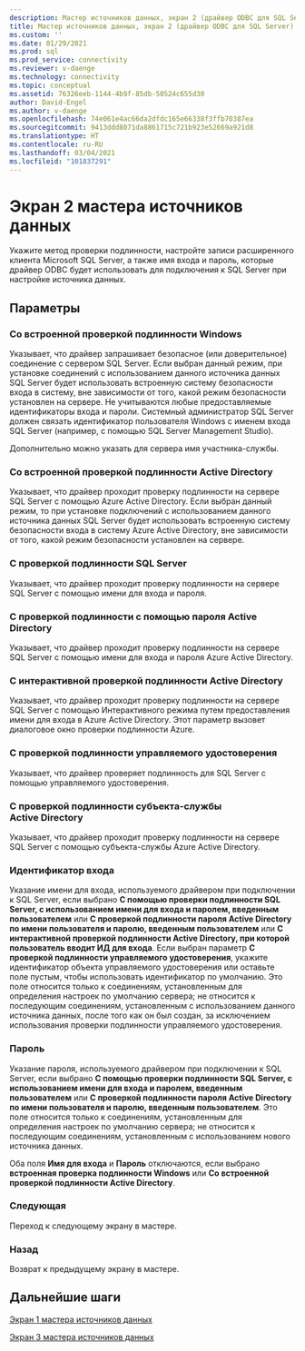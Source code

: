 ```yaml
---
description: Мастер источников данных, экран 2 (драйвер ODBC для SQL Server)
title: Мастер источников данных, экран 2 (драйвер ODBC для SQL Server) | Документация Майкрософт
ms.custom: ''
ms.date: 01/29/2021
ms.prod: sql
ms.prod_service: connectivity
ms.reviewer: v-daenge
ms.technology: connectivity
ms.topic: conceptual
ms.assetid: 76326eeb-1144-4b9f-85db-50524c655d30
author: David-Engel
ms.author: v-daenge
ms.openlocfilehash: 74e061e4ac66da2dfdc165e66338f3ffb70387ea
ms.sourcegitcommit: 9413ddd8071da8861715c721b923e52669a921d8
ms.translationtype: HT
ms.contentlocale: ru-RU
ms.lasthandoff: 03/04/2021
ms.locfileid: "101837291"
---
```

# <a name="data-source-wizard-screen-2"></a>Экран 2 мастера источников данных

Укажите метод проверки подлинности, настройте записи расширенного клиента Microsoft SQL Server, а также имя входа и пароль, которые драйвер ODBC будет использовать для подключения к SQL Server при настройке источника данных.

## <a name="options"></a>Параметры

### <a name="with-integrated-windows-authentication"></a>Со встроенной проверкой подлинности Windows

Указывает, что драйвер запрашивает безопасное (или доверительное) соединение с сервером SQL Server. Если выбран данный режим, при установке соединений с использованием данного источника данных SQL Server будет использовать встроенную систему безопасности входа в систему, вне зависимости от того, какой режим безопасности установлен на сервере. Не учитываются любые предоставляемые идентификаторы входа и пароли. Системный администратор SQL Server должен связать идентификатор пользователя Windows с именем входа SQL Server (например, с помощью SQL Server Management Studio).

Дополнительно можно указать для сервера имя участника-службы.

### <a name="with-active-directory-integrated-authentication"></a>Со встроенной проверкой подлинности Active Directory

Указывает, что драйвер проходит проверку подлинности на сервере SQL Server с помощью Azure Active Directory. Если выбран данный режим, то при установке подключений с использованием данного источника данных SQL Server будет использовать встроенную систему безопасности входа в систему Azure Active Directory, вне зависимости от того, какой режим безопасности установлен на сервере.

### <a name="with-sql-server-authentication"></a>С проверкой подлинности SQL Server

Указывает, что драйвер проходит проверку подлинности на сервере SQL Server с помощью имени для входа и пароля.

### <a name="with-active-directory-password-authentication"></a>С проверкой подлинности с помощью пароля Active Directory

Указывает, что драйвер проходит проверку подлинности на сервере SQL Server с помощью имени для входа и пароля Azure Active Directory.

### <a name="with-active-directory-interactive-authentication"></a>С интерактивной проверкой подлинности Active Directory

Указывает, что драйвер проходит проверку подлинности на сервере SQL Server с помощью Интерактивного режима путем предоставления имени для входа в Azure Active Directory. Этот параметр вызовет диалоговое окно проверки подлинности Azure.

### <a name="with-managed-identity-authentication"></a>С проверкой подлинности управляемого удостоверения

Указывает, что драйвер проверяет подлинность для SQL Server с помощью управляемого удостоверения.

### <a name="with-active-directory-service-principal-authentication"></a>С проверкой подлинности субъекта-службы Active Directory

Указывает, что драйвер проходит проверку подлинности на сервере SQL Server с помощью субъекта-службы Azure Active Directory.


### <a name="login-id"></a>Идентификатор входа

Указание имени для входа, используемого драйвером при подключении к SQL Server, если выбрано **С помощью проверки подлинности SQL Server, с использованием имени для входа и паролем, введенным пользователем** или **С проверкой подлинности пароля Active Directory по имени пользователя и паролю, введенным пользователем** или **С интерактивной проверкой подлинности Active Directory, при которой пользователь вводит ИД для входа**. Если выбран параметр **С проверкой подлинности управляемого удостоверения**, укажите идентификатор объекта управляемого удостоверения или оставьте поле пустым, чтобы использовать идентификатор по умолчанию. Это поле относится только к соединениям, установленным для определения настроек по умолчанию сервера; не относится к последующим соединениям, установленным с использованием данного источника данных, после того как он был создан, за исключением использования проверки подлинности управляемого удостоверения.

### <a name="password"></a>Пароль

Указание пароля, используемого драйвером при подключении к SQL Server, если выбрано **С помощью проверки подлинности SQL Server, с использованием имени для входа и паролем, введенным пользователем** или **С проверкой подлинности пароля Active Directory по имени пользователя и паролю, введенным пользователем**. Это поле относится только к соединениям, установленным для определения настроек по умолчанию сервера; не относится к последующим соединениям, установленным с использованием нового источника данных.

Оба поля **Имя для входа** и **Пароль** отключаются, если выбрано **встроенная проверка подлинности Windows** или **Со встроенной проверкой подлинности Active Directory**.

### <a name="next"></a>Следующая

Переход к следующему экрану в мастере.

### <a name="back"></a>Назад

Возврат к предыдущему экрану в мастере.

## <a name="next-steps"></a>Дальнейшие шаги

[Экран 1 мастера источников данных](../../../connect/odbc/windows/dsn-wizard-1.md)

[Экран 3 мастера источников данных](../../../connect/odbc/windows/dsn-wizard-3.md)

